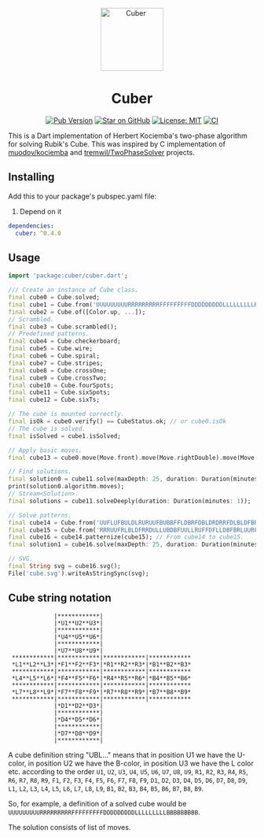 <p align="center">
<img src="https://raw.githubusercontent.com/tiagohm/cuber/master/cube.svg" height="128" alt="Cuber" />
</p>
<h1 align="center">Cuber</h1>

<p align="center">
<a href="https://pub.dev/packages/cuber"><img alt="Pub Version" src="https://img.shields.io/pub/v/cuber?style=flat-square"></img></a>
<a href="https://github.com/tiagohm/cuber"><img alt="Star on GitHub" src="https://img.shields.io/github/stars/tiagohm/cuber.svg?style=flat-square&logo=github&colorB=deeppink&label=stars"></img></a>
<a href="https://opensource.org/licenses/MIT"><img alt="License: MIT" src="https://img.shields.io/badge/license-MIT-purple.svg?style=flat-square"></img></a>
<a href="https://github.com/tiagohm/cuber/actions/workflows/ci.yml"><img alt="CI" src="https://github.com/tiagohm/cuber/actions/workflows/ci.yml/badge.svg"></img></a>
</p>

This is a Dart implementation of Herbert Kociemba's two-phase algorithm for solving Rubik's Cube. This was inspired by C implementation of [muodov/kociemba](https://github.com/muodov/kociemba) and [tremwil/TwoPhaseSolver](https://github.com/tremwil/TwoPhaseSolver) projects.

## Installing

Add this to your package's pubspec.yaml file:

1. Depend on it

```yaml
dependencies:
  cuber: ^0.4.0
```

## Usage

```dart
import 'package:cuber/cuber.dart';

/// Create an instance of Cube class.
final cube0 = Cube.solved;
final cube1 = Cube.from('UUUUUUUUURRRRRRRRRFFFFFFFFFDDDDDDDDDLLLLLLLLLBBBBBBBBB');
final cube2 = Cube.of([Color.up, ...]);
// Scrambled.
final cube3 = Cube.scrambled();
// Predefined patterns.
final cube4 = Cube.checkerboard;
final cube5 = Cube.wire;
final cube6 = Cube.spiral;
final cube7 = Cube.stripes;
final cube8 = Cube.crossOne;
final cube9 = Cube.crossTwo;
final cube10 = Cube.fourSpots;
final cube11 = Cube.sixSpots;
final cube12 = Cube.sixTs;

// The cube is mounted correctly.
final isOk = cube0.verify() == CubeStatus.ok; // or cube0.isOk
// The cube is solved.
final isSolved = cube1.isSolved;

// Apply basic moves.
final cube13 = cube0.move(Move.front).move(Move.rightDouble).move(Move.upInv);

// Find solutions.
final solution0 = cube11.solve(maxDepth: 25, duration: Duration(minutes: 1));
print(solution0.algorithm.moves);
// Stream<Solution>.
final solutions = cube11.solveDeeply(duration: Duration(minutes: 1));

// Solve patterns.
final cube14 = Cube.from('UUFLUFBULDLRURUUFBUBBFFLDBRFDBLDRDRRFDLBLDFBRURLFBRDDL');
final cube15 = Cube.from('RRRUUFRLBLDFRRDULLUBDBFUULLRUFFDFLLDBFBRLUURFDDDBBBFDB');
final cube16 = cube14.patternize(cube15); // From cube14 to cube15.
final solution1 = cube16.solve(maxDepth: 25, duration: Duration(minutes: 1));

// SVG.
final String svg = cube16.svg();
File('cube.svg').writeAsStringSync(svg);
```

## Cube string notation

```
             |************|
             |*U1**U2**U3*|
             |************|
             |*U4**U5**U6*|
             |************|
             |*U7**U8**U9*|
 ************|************|************|************
 *L1**L2**L3*|*F1**F2**F3*|*R1**R2**R3*|*B1**B2**B3*
 ************|************|************|************
 *L4**L5**L6*|*F4**F5**F6*|*R4**R5**R6*|*B4**B5**B6*
 ************|************|************|************
 *L7**L8**L9*|*F7**F8**F9*|*R7**R8**R9*|*B7**B8**B9*
 ************|************|************|************
             |*D1**D2**D3*|
             |************|
             |*D4**D5**D6*|
             |************|
             |*D7**D8**D9*|
             |************|
```

A cube definition string "UBL..." means that in position U1 we have the U-color, in position U2 we have the B-color, in position U3 we have the L color etc. according to the order `U1`, `U2`, `U3`, `U4`, `U5`, `U6`, `U7`, `U8`, `U9`, `R1`, `R2`, `R3`, `R4`, `R5`, `R6`, `R7`, `R8`, `R9`, `F1`, `F2`, `F3`, `F4`, `F5`, `F6`, `F7`, `F8`, `F9`, `D1`, `D2`, `D3`, `D4`, `D5`, `D6`, `D7`, `D8`, `D9`, `L1`, `L2`, `L3`, `L4`, `L5`, `L6`, `L7`, `L8`, `L9`, `B1`, `B2`, `B3`, `B4`, `B5`, `B6`, `B7`, `B8`, `B9`.

So, for example, a definition of a solved cube would be `UUUUUUUUURRRRRRRRRFFFFFFFFFDDDDDDDDDLLLLLLLLLBBBBBBBBB`.

The solution consists of list of moves.
